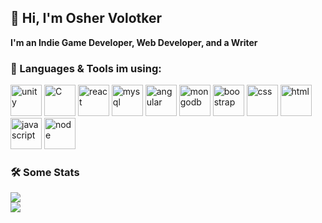 ## :wave:	 Hi, I'm Osher Volotker 
**I'm an Indie Game Developer, Web Developer, and a Writer**
<br>

### :file_folder: Languages & Tools im using:
<div>
<img src="https://i.ibb.co/TPjXLRy/unity.png" alt="unity" width="50">
<img src="https://i.ibb.co/fvShLtC/C.jpg" alt="C" width="50">
<img src="https://i.ibb.co/BjRpg26/react.jpg" alt="react" width="50">
<img src="https://i.ibb.co/wrm8NwP/mysql.png" alt="mysql" width="50">
<img src="https://i.ibb.co/6RrqFVv/angular.png" alt="angular" width="50" height="50">
<img src="https://i.ibb.co/p4t3Y0z/mongodb.png" alt="mongodb" width="50">
<img src="https://i.ibb.co/0tqtVYv/boostrap.png" alt="boostrap" width="50">
<img src="https://i.ibb.co/kSTDkL7/css.jpg" alt="css" width="50">
<img src="https://i.ibb.co/25yVT5G/html.png" alt="html" width="50">
<img src="https://i.ibb.co/VSysW28/javascript.jpg" alt="javascript" width="50">
<img src="https://i.ibb.co/4Sfxpfq/node.png" alt="node" width="50">
  
</div>


### :hammer_and_wrench:	 Some Stats
![](https://komarev.com/ghpvc/?username=dom956&color=green)
<br>
<img src="https://github-readme-stats.vercel.app/api/top-langs?username=dom956&layout=compact"/>
